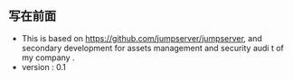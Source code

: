 ## 写在前面
 - This is based on https://github.com/jumpserver/jumpserver, and secondary development for assets management and security audi
t of my company .
 - version : 0.1
